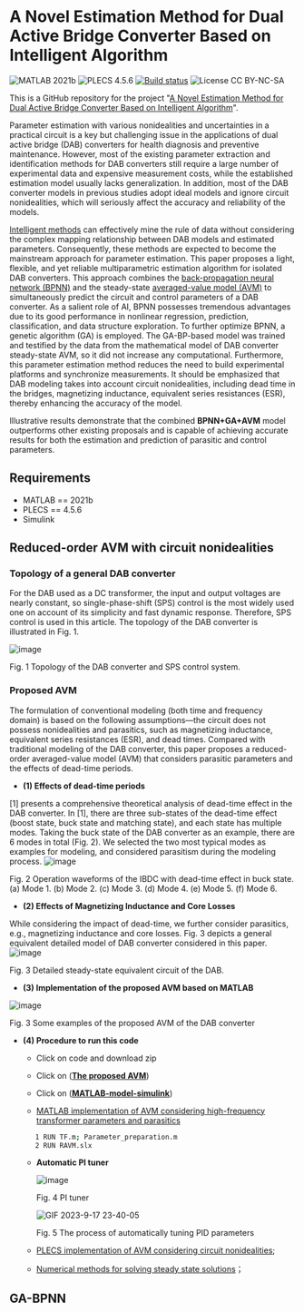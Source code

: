 # A Novel Estimation Method for Dual Active Bridge Converter Based on Intelligent Algorithm
![MATLAB 2021b](https://img.shields.io/badge/MATLAB-2021b-blue.svg?style=plastic)
![PLECS 4.5.6](https://img.shields.io/badge/PLECS-4.5.6-green.svg?style=plastic)
[![Build status](https://ci.appveyor.com/api/projects/status/8msiklxfbhlnsmxp/branch/master?svg=true)](https://ci.appveyor.com/project/TadasBaltrusaitis/openface/branch/master)
![License CC BY-NC-SA](https://img.shields.io/badge/license-CC_BY--NC--SA--green.svg?style=plastic)

This is a GitHub repository for the project "[A Novel Estimation Method for Dual Active Bridge Converter Based on Intelligent Algorithm](https://)".

Parameter estimation with various nonidealities and uncertainties in a practical circuit is a key but challenging issue in the applications of dual active bridge (DAB) converters for health diagnosis and preventive maintenance. However, most of the existing parameter extraction and identification methods for DAB converters still require a large number of experimental data and expensive measurement costs, while the established estimation model usually lacks generalization. In addition, most of the DAB converter models in previous studies adopt ideal models and ignore circuit nonidealities, which will seriously affect the accuracy and reliability of the models.

[Intelligent methods](https://ieeexplore.ieee.org/abstract/document/9584587) can effectively mine the rule of data without considering the complex mapping relationship between DAB models and estimated parameters. Consequently, these methods are expected to become the mainstream approach for parameter estimation. This paper proposes a light, flexible, and yet reliable multiparametric estimation algorithm for isolated DAB converters. This approach combines the [back-propagation neural network (BPNN)](https://) and the steady-state [averaged-value model (AVM)](https://) to simultaneously predict the circuit and control parameters of a DAB converter. As a salient role of AI, BPNN possesses tremendous advantages due to its good performance in nonlinear regression, prediction, classification, and data structure exploration. To further optimize BPNN, a genetic algorithm (GA) is employed. The GA-BP-based model was trained and testified by the data from the mathematical model of DAB converter steady-state AVM, so it did not increase any computational. Furthermore, this parameter estimation method reduces the need to build experimental platforms and synchronize measurements. It should be emphasized that DAB modeling takes into account circuit nonidealities, including dead time in the bridges, magnetizing inductance, equivalent series resistances (ESR),  thereby enhancing the accuracy of the model. 

Illustrative results demonstrate that the combined **BPNN+GA+AVM** model outperforms other existing proposals and is capable of achieving accurate results for both the estimation and prediction of parasitic and control parameters.

## Requirements
- MATLAB == 2021b
- PLECS == 4.5.6
- Simulink

## Reduced-order AVM with circuit nonidealities
### Topology of a general DAB converter
For the DAB used as a DC transformer, the input and output voltages are nearly constant, so single-phase-shift (SPS) control is the most widely used one on account of its simplicity and fast dynamic response. Therefore, SPS control is used in this article. The topology of the DAB converter is illustrated in Fig. 1.

![image](https://github.com/SQY2021/Estimation/assets/81226844/6570a070-9dac-4247-bfd7-11d027753922)

Fig. 1 Topology of the DAB converter and SPS control system.

### Proposed AVM
The formulation of conventional modeling (both time and frequency domain) is based on the following assumptions—the circuit does not possess nonidealities and parasitics, such as magnetizing inductance, equivalent series resistances (ESR), and dead times. Compared with traditional modeling of the DAB converter, this paper proposes a reduced-order averaged-value model (AVM) that considers parasitic parameters and the effects of dead-time periods.
- **(1) Effects of dead-time periods**
  
[1] presents a comprehensive theoretical analysis of dead-time effect in the DAB converter. In [1], there are three sub-states of the dead-time effect (boost state, buck state and matching state), and each state has multiple modes. Taking the buck state of the DAB converter as an example, there are 6 modes in total (Fig. 2). We selected the two most typical modes as examples for modeling, and considered parasitism during the modeling process.
![image](https://github.com/SQY2021/Estimation/assets/81226844/4749d6ef-6345-4c9f-b730-b91f512bba37)

Fig. 2 Operation waveforms of the IBDC with dead-time effect in buck state. (a) Mode 1. (b) Mode 2. (c) Mode 3. (d) Mode 4. (e) Mode 5. (f) Mode 6.

- **(2) Effects of Magnetizing Inductance and Core Losses**

While considering the impact of dead-time, we further consider parasitics, e.g., magnetizing inductance and core losses. Fig. 3 depicts a general equivalent detailed model of DAB
converter considered in this paper.
![image](https://github.com/SQY2021/Estimation/assets/81226844/7622f839-e70c-4ff4-a2fc-068dfdd518e1)

Fig. 3  Detailed steady-state equivalent circuit of the DAB.

- **(3) Implementation of the proposed AVM based on MATLAB**



![image](https://github.com/SQY2021/Estimation/assets/81226844/e529edb3-463d-4e00-a209-b88b6ea9aad3)

Fig. 3 Some examples of the proposed AVM of the DAB converter

- **(4) Procedure to run this code**

    - Click on code and download zip

    - Click on ([**The proposed AVM**](https://github.com/SQY2021/Estimation/tree/main/The%20proposed%20AVM/MATLAB-model-simulink%20and%20PLECS-model-simulink))
 
    - Click on ([**MATLAB-model-simulink**](https://github.com/SQY2021/Estimation/tree/main/The%20proposed%20AVM/MATLAB-model-simulink%20and%20PLECS-model-simulink/MATLAB-model-simulink))

    - [MATLAB implementation of AVM considering high-frequency transformer parameters and parasitics](https://github.com/SQY2021/Estimation/tree/main/The%20proposed%20AVM/MATLAB-model-simulink%20and%20PLECS-model-simulink/MATLAB-model-simulink)
      
     ```bash
        1 RUN TF.m; Parameter_preparation.m
        2 RUN RAVM.slx
     ```
 
     - **Automatic PI tuner**
       
        ![image](https://github.com/SQY2021/Estimation/assets/81226844/a13205aa-f825-4f5b-abc2-3ac44ffb3342)

        Fig. 4 PI tuner

        ![GIF 2023-9-17 23-40-05](https://github.com/SQY2021/Estimation/assets/81226844/a49b9168-51cb-4fda-acf3-d4e1740af321)

        Fig. 5 The process of automatically tuning PID parameters

     - [PLECS implementation of AVM considering circuit nonidealities](https://github.com/SQY2021/Estimation/tree/main/The%20proposed%20AVM/MATLAB-model-simulink%20and%20PLECS-model-simulink/PLECS-model-simulink);
 
     - [Numerical methods for solving steady state solutions](https://github.com/SQY2021/Estimation/tree/main/The%20proposed%20AVM/MATLAB-model-simulink%20and%20PLECS-model-simulink/PLECS-model-simulink)；


## GA-BPNN



